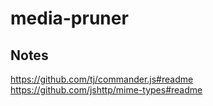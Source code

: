 # media-pruner

## Notes

https://github.com/tj/commander.js#readme
https://github.com/jshttp/mime-types#readme
